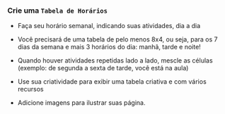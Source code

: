 ### Crie uma `Tabela de Horários`

- Faça seu horário semanal, indicando suas atividades, dia a dia

- Você precisará de uma tabela de pelo menos 8x4, ou seja, para os 7 dias da semana e mais 3 horários do dia: manhã, tarde e noite!

- Quando houver atividades repetidas lado a lado, mescle as células (exemplo: de segunda a sexta de tarde, você está na aula)

- Use sua criatividade para exibir uma tabela criativa e com vários recursos

- Adicione imagens para ilustrar suas página.
